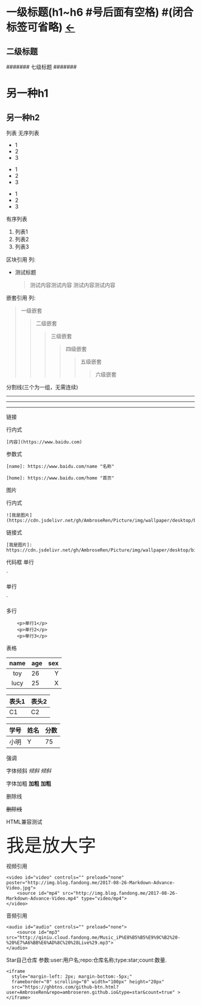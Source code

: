 
# 一级标题(h1~h6 #号后面有空格) #(闭合标签可省略) [←](..)
## 二级标题 ##
####### 七级标题 #######

另一种h1
===================

另一种h2
-------------------

列表
  无序列表
 * 1
 * 2
 * 3
 
 + 1
 + 2
 + 3
 
 - 1
 - 2
 - 3
 
  有序列表
 1. 列表1
 2. 列表2
 3. 列表3
 
 区块引用
   列:
 * 测试标题
   > 测试内容测试内容
   测试内容测试内容
   
 嵌套引用
   列:

> 一级嵌套
>> 二级嵌套
>>> 三级嵌套
>>>> 四级嵌套
>>>>> 五级嵌套
>>>>>> 六级嵌套
 
 分割线(三个为一组，无需连续)
 
 ***
 
 ---
 
 _ _ _

链接

  行内式
  
    [内容](https://www.baidu.com)
    
  参数式
  
    [name]: https://www.baidu.com/name "名称"
    
    [home]: https://www.baidu.com/home "首页"

图片

  行内式
  
    ![我是图片](https://cdn.jsdelivr.net/gh/AmbroseRen/Picture/img/wallpaper/desktop/bing/lake.jpg)
    
  链接式
  
    [我是图片]: https://cdn.jsdelivr.net/gh/AmbroseRen/Picture/img/wallpaper/desktop/bing/lake.jpg

代码框
  单行
  
`
<p>单行</p>
`

  多行
```
    <p>单行1</p>
    <p>单行2</p>
    <p>单行3</p>
```

表格

| name | age | sex |
|:---:|:---|---:|
| toy | 26 | Y |
| lucy | 25 | X |

  表头1 | 表头2
  ------|-----
  C1    | C2
  
  学号|姓名|分数
  -|-|-
  小明|Y|75
  
强调

  字体倾斜
    _倾斜_
    *倾斜*
    
  字体加粗
    __加粗__
    **加粗**

删除线

  ~~删除线~~

HTML兼容测试

  <font size=8>我是放大字</font>

视频引用

```
<video id="video" controls="" preload="none" poster="http://img.blog.fandong.me/2017-08-26-Markdown-Advance-Video.jpg">
    <source id="mp4" src="http://img.blog.fandong.me/2017-08-26-Markdown-Advance-Video.mp4" type="video/mp4">
</video>
```

音频引用

```
<audio id="audio" controls="" preload="none">
    <source id="mp3" src="http://qiniu.cloud.fandong.me/Music_iP%E8%B5%B5%E9%9C%B2%20-%20%E7%A6%BB%E6%AD%8C%20%28Live%29.mp3">
</audio>
```

Star自己仓库
  参数:user:用户名;repo:仓库名称;type:star;count:数量.
  
```
<iframe
  style="margin-left: 2px; margin-bottom:-5px;"
  frameborder="0" scrolling="0" width="100px" height="20px"
  src="https://ghbtns.com/github-btn.html?user=AmbroseRen&repo=ambroseren.github.io&type=star&count=true" >
</iframe>
```





